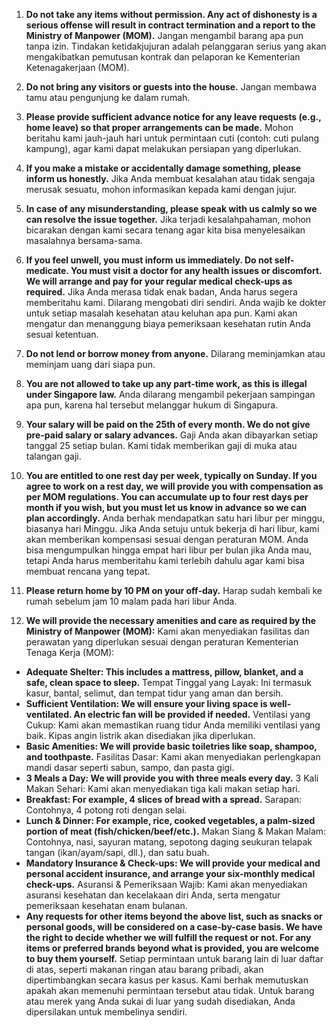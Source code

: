 1. **Do not take any items without permission. Any act of dishonesty is a serious offense will result in contract termination and a report to the Ministry of Manpower (MOM).**
Jangan mengambil barang apa pun tanpa izin. Tindakan ketidakjujuran adalah pelanggaran serius yang akan mengakibatkan pemutusan kontrak dan pelaporan ke Kementerian Ketenagakerjaan (MOM).

2. **Do not bring any visitors or guests into the house.**
Jangan membawa tamu atau pengunjung ke dalam rumah.

3. **Please provide sufficient advance notice for any leave requests (e.g., home leave) so that proper arrangements can be made.**
Mohon beritahu kami jauh-jauh hari untuk permintaan cuti (contoh: cuti pulang kampung), agar kami dapat melakukan persiapan yang diperlukan.

4. **If you make a mistake or accidentally damage something, please inform us honestly.**
Jika Anda membuat kesalahan atau tidak sengaja merusak sesuatu, mohon informasikan kepada kami dengan jujur.

5. **In case of any misunderstanding, please speak with us calmly so we can resolve the issue together.**
Jika terjadi kesalahpahaman, mohon bicarakan dengan kami secara tenang agar kita bisa menyelesaikan masalahnya bersama-sama.

6. **If you feel unwell, you must inform us immediately. Do not self-medicate. You must visit a doctor for any health issues or discomfort. We will arrange and pay for your regular medical check-ups as required.**
Jika Anda merasa tidak enak badan, Anda harus segera memberitahu kami. Dilarang mengobati diri sendiri. Anda wajib ke dokter untuk setiap masalah kesehatan atau keluhan apa pun. Kami akan mengatur dan menanggung biaya pemeriksaan kesehatan rutin Anda sesuai ketentuan.

7. **Do not lend or borrow money from anyone.**
Dilarang meminjamkan atau meminjam uang dari siapa pun.

8. **You are not allowed to take up any part-time work, as this is illegal under Singapore law.**
Anda dilarang mengambil pekerjaan sampingan apa pun, karena hal tersebut melanggar hukum di Singapura.

9. **Your salary will be paid on the 25th of every month. We do not give pre-paid salary or salary advances.**
Gaji Anda akan dibayarkan setiap tanggal 25 setiap bulan. Kami tidak memberikan gaji di muka atau talangan gaji.

10. **You are entitled to one rest day per week, typically on Sunday. If you agree to work on a rest day, we will provide you with compensation as per MOM regulations. You can accumulate up to four rest days per month if you wish, but you must let us know in advance so we can plan accordingly.**
Anda berhak mendapatkan satu hari libur per minggu, biasanya hari Minggu. Jika Anda setuju untuk bekerja di hari libur, kami akan memberikan kompensasi sesuai dengan peraturan MOM. Anda bisa mengumpulkan hingga empat hari libur per bulan jika Anda mau, tetapi Anda harus memberitahu kami terlebih dahulu agar kami bisa membuat rencana yang tepat.

11. **Please return home by 10 PM on your off-day.**
Harap sudah kembali ke rumah sebelum jam 10 malam pada hari libur Anda.

12. **We will provide the necessary amenities and care as required by the Ministry of Manpower (MOM):**
Kami akan menyediakan fasilitas dan perawatan yang diperlukan sesuai dengan peraturan Kementerian Tenaga Kerja (MOM):
- **Adequate Shelter: This includes a mattress, pillow, blanket, and a safe, clean space to sleep.**
Tempat Tinggal yang Layak: Ini termasuk kasur, bantal, selimut, dan tempat tidur yang aman dan bersih.
- **Sufficient Ventilation: We will ensure your living space is well-ventilated. An electric fan will be provided if needed.**
Ventilasi yang Cukup: Kami akan memastikan ruang tidur Anda memiliki ventilasi yang baik. Kipas angin listrik akan disediakan jika diperlukan.
- **Basic Amenities: We will provide basic toiletries like soap, shampoo, and toothpaste.**
Fasilitas Dasar: Kami akan menyediakan perlengkapan mandi dasar seperti sabun, sampo, dan pasta gigi.
- **3 Meals a Day: We will provide you with three meals every day.**
3 Kali Makan Sehari: Kami akan menyediakan tiga kali makan setiap hari.
- **Breakfast: For example, 4 slices of bread with a spread.**
Sarapan: Contohnya, 4 potong roti dengan selai.
- **Lunch & Dinner: For example, rice, cooked vegetables, a palm-sized portion of meat (fish/chicken/beef/etc.).**
Makan Siang & Makan Malam: Contohnya, nasi, sayuran matang, sepotong daging seukuran telapak tangan (ikan/ayam/sapi, dll.), dan satu buah.
- **Mandatory Insurance & Check-ups: We will provide your medical and personal accident insurance, and arrange your six-monthly medical check-ups.**
Asuransi & Pemeriksaan Wajib: Kami akan menyediakan asuransi kesehatan dan kecelakaan diri Anda, serta mengatur pemeriksaan kesehatan enam bulanan.
- **Any requests for other items beyond the above list, such as snacks or personal goods, will be considered on a case-by-case basis. We have the right to decide whether we will fulfill the request or not. For any items or preferred brands beyond what is provided, you are welcome to buy them yourself.**
Setiap permintaan untuk barang lain di luar daftar di atas, seperti makanan ringan atau barang pribadi, akan dipertimbangkan secara kasus per kasus. Kami berhak memutuskan apakah akan memenuhi permintaan tersebut atau tidak. Untuk barang atau merek yang Anda sukai di luar yang sudah disediakan, Anda dipersilakan untuk membelinya sendiri.
